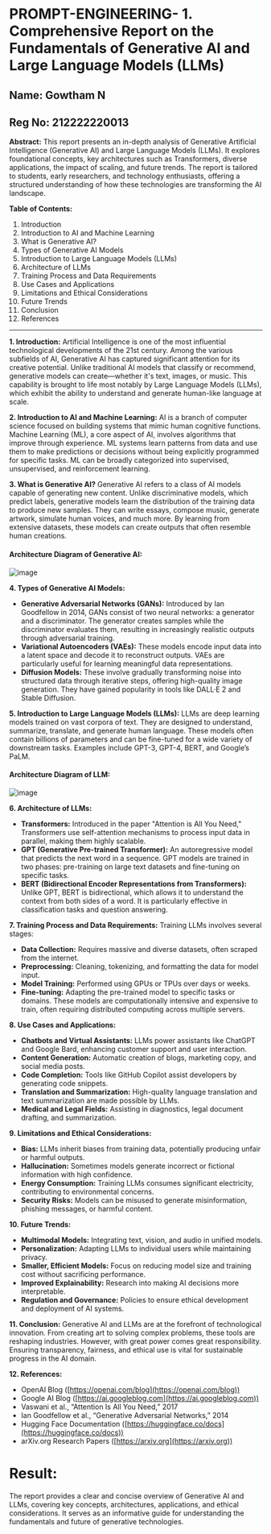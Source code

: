 # PROMPT-ENGINEERING- 1. Comprehensive Report on the Fundamentals of Generative AI and Large Language Models (LLMs)
## Name: Gowtham N
## Reg No: 212222220013

**Abstract:**
This report presents an in-depth analysis of Generative Artificial Intelligence (Generative AI) and Large Language Models (LLMs). It explores foundational concepts, key architectures such as Transformers, diverse applications, the impact of scaling, and future trends. The report is tailored to students, early researchers, and technology enthusiasts, offering a structured understanding of how these technologies are transforming the AI landscape.

**Table of Contents:**

1. Introduction
2. Introduction to AI and Machine Learning
3. What is Generative AI?
4. Types of Generative AI Models
5. Introduction to Large Language Models (LLMs)
6. Architecture of LLMs
7. Training Process and Data Requirements
8. Use Cases and Applications
9. Limitations and Ethical Considerations
10. Future Trends
11. Conclusion
12. References

---

**1. Introduction:**
Artificial Intelligence is one of the most influential technological developments of the 21st century. Among the various subfields of AI, Generative AI has captured significant attention for its creative potential. Unlike traditional AI models that classify or recommend, generative models can create—whether it's text, images, or music. This capability is brought to life most notably by Large Language Models (LLMs), which exhibit the ability to understand and generate human-like language at scale.

**2. Introduction to AI and Machine Learning:**
AI is a branch of computer science focused on building systems that mimic human cognitive functions. Machine Learning (ML), a core aspect of AI, involves algorithms that improve through experience. ML systems learn patterns from data and use them to make predictions or decisions without being explicitly programmed for specific tasks. ML can be broadly categorized into supervised, unsupervised, and reinforcement learning.

**3. What is Generative AI?**
Generative AI refers to a class of AI models capable of generating new content. Unlike discriminative models, which predict labels, generative models learn the distribution of the training data to produce new samples. They can write essays, compose music, generate artwork, simulate human voices, and much more. By learning from extensive datasets, these models can create outputs that often resemble human creations.
#### Architecture Diagram of Generative AI:
![image](https://github.com/user-attachments/assets/2f6cfc26-c973-46a8-8ee7-892f8cc7099b)


**4. Types of Generative AI Models:**

* **Generative Adversarial Networks (GANs):** Introduced by Ian Goodfellow in 2014, GANs consist of two neural networks: a generator and a discriminator. The generator creates samples while the discriminator evaluates them, resulting in increasingly realistic outputs through adversarial training.
* **Variational Autoencoders (VAEs):** These models encode input data into a latent space and decode it to reconstruct outputs. VAEs are particularly useful for learning meaningful data representations.
* **Diffusion Models:** These involve gradually transforming noise into structured data through iterative steps, offering high-quality image generation. They have gained popularity in tools like DALL·E 2 and Stable Diffusion.
  


**5. Introduction to Large Language Models (LLMs):**
LLMs are deep learning models trained on vast corpora of text. They are designed to understand, summarize, translate, and generate human language. These models often contain billions of parameters and can be fine-tuned for a wide variety of downstream tasks. Examples include GPT-3, GPT-4, BERT, and Google’s PaLM.

#### Architecture Diagram of LLM:
![image](https://github.com/user-attachments/assets/98156309-34ef-4bee-a1c2-025893c7db6f)



**6. Architecture of LLMs:**

* **Transformers:** Introduced in the paper "Attention is All You Need," Transformers use self-attention mechanisms to process input data in parallel, making them highly scalable.
* **GPT (Generative Pre-trained Transformer):** An autoregressive model that predicts the next word in a sequence. GPT models are trained in two phases: pre-training on large text datasets and fine-tuning on specific tasks.
* **BERT (Bidirectional Encoder Representations from Transformers):** Unlike GPT, BERT is bidirectional, which allows it to understand the context from both sides of a word. It is particularly effective in classification tasks and question answering.

**7. Training Process and Data Requirements:**
Training LLMs involves several stages:

* **Data Collection:** Requires massive and diverse datasets, often scraped from the internet.
* **Preprocessing:** Cleaning, tokenizing, and formatting the data for model input.
* **Model Training:** Performed using GPUs or TPUs over days or weeks.
* **Fine-tuning:** Adapting the pre-trained model to specific tasks or domains.
  These models are computationally intensive and expensive to train, often requiring distributed computing across multiple servers.

**8. Use Cases and Applications:**

* **Chatbots and Virtual Assistants:** LLMs power assistants like ChatGPT and Google Bard, enhancing customer support and user interaction.
* **Content Generation:** Automatic creation of blogs, marketing copy, and social media posts.
* **Code Completion:** Tools like GitHub Copilot assist developers by generating code snippets.
* **Translation and Summarization:** High-quality language translation and text summarization are made possible by LLMs.
* **Medical and Legal Fields:** Assisting in diagnostics, legal document drafting, and summarization.

**9. Limitations and Ethical Considerations:**

* **Bias:** LLMs inherit biases from training data, potentially producing unfair or harmful outputs.
* **Hallucination:** Sometimes models generate incorrect or fictional information with high confidence.
* **Energy Consumption:** Training LLMs consumes significant electricity, contributing to environmental concerns.
* **Security Risks:** Models can be misused to generate misinformation, phishing messages, or harmful content.

**10. Future Trends:**

* **Multimodal Models:** Integrating text, vision, and audio in unified models.
* **Personalization:** Adapting LLMs to individual users while maintaining privacy.
* **Smaller, Efficient Models:** Focus on reducing model size and training cost without sacrificing performance.
* **Improved Explainability:** Research into making AI decisions more interpretable.
* **Regulation and Governance:** Policies to ensure ethical development and deployment of AI systems.

**11. Conclusion:**
Generative AI and LLMs are at the forefront of technological innovation. From creating art to solving complex problems, these tools are reshaping industries. However, with great power comes great responsibility. Ensuring transparency, fairness, and ethical use is vital for sustainable progress in the AI domain.

**12. References:**

* OpenAI Blog ([https://openai.com/blog](https://openai.com/blog))
* Google AI Blog ([https://ai.googleblog.com](https://ai.googleblog.com))
* Vaswani et al., “Attention Is All You Need,” 2017
* Ian Goodfellow et al., “Generative Adversarial Networks,” 2014
* Hugging Face Documentation ([https://huggingface.co/docs](https://huggingface.co/docs))
* arXiv.org Research Papers ([https://arxiv.org](https://arxiv.org))




# Result:
The report provides a clear and concise overview of Generative AI and LLMs, covering key concepts, architectures, applications, and ethical considerations. It serves as an informative guide for understanding the fundamentals and future of generative technologies.
